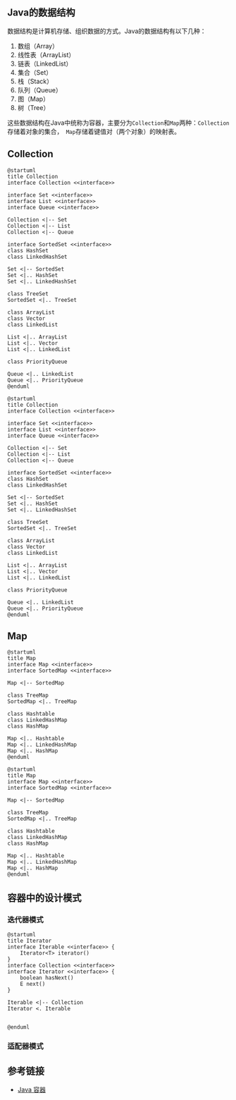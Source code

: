 <!--
date: 2021-05-15T22:34:12+08:00
lastmod: 2021-05-17T22:34:12+08:00
-->
## Java的数据结构

数据结构是计算机存储、组织数据的方式。Java的数据结构有以下几种：

1. 数组（Array）
2. 线性表（ArrayList）
3. 链表（LinkedList）
4. 集合（Set）
5. 栈（Stack）
6. 队列（Queue）
7. 图（Map）
8. 树（Tree）

这些数据结构在Java中统称为容器，主要分为`Collection`和`Map`两种：`Collection`存储着对象的集合，` Map`存储着键值对（两个对象）的映射表。

## Collection

```plantuml
@startuml
title Collection
interface Collection <<interface>>

interface Set <<interface>>
interface List <<interface>>
interface Queue <<interface>>

Collection <|-- Set
Collection <|-- List
Collection <|-- Queue

interface SortedSet <<interface>>
class HashSet
class LinkedHashSet

Set <|-- SortedSet
Set <|.. HashSet
Set <|.. LinkedHashSet

class TreeSet
SortedSet <|.. TreeSet

class ArrayList
class Vector
class LinkedList

List <|.. ArrayList
List <|.. Vector
List <|.. LinkedList

class PriorityQueue

Queue <|.. LinkedList
Queue <|.. PriorityQueue
@enduml
```

```
@startuml
title Collection
interface Collection <<interface>>

interface Set <<interface>>
interface List <<interface>>
interface Queue <<interface>>

Collection <|-- Set
Collection <|-- List
Collection <|-- Queue

interface SortedSet <<interface>>
class HashSet
class LinkedHashSet

Set <|-- SortedSet
Set <|.. HashSet
Set <|.. LinkedHashSet

class TreeSet
SortedSet <|.. TreeSet

class ArrayList
class Vector
class LinkedList

List <|.. ArrayList
List <|.. Vector
List <|.. LinkedList

class PriorityQueue

Queue <|.. LinkedList
Queue <|.. PriorityQueue
@enduml
```

## Map

```plantuml
@startuml
title Map
interface Map <<interface>>
interface SortedMap <<interface>>

Map <|-- SortedMap

class TreeMap
SortedMap <|.. TreeMap

class Hashtable
class LinkedHashMap
class HashMap

Map <|.. Hashtable
Map <|.. LinkedHashMap
Map <|.. HashMap
@enduml
```

```
@startuml
title Map
interface Map <<interface>>
interface SortedMap <<interface>>

Map <|-- SortedMap

class TreeMap
SortedMap <|.. TreeMap

class Hashtable
class LinkedHashMap
class HashMap

Map <|.. Hashtable
Map <|.. LinkedHashMap
Map <|.. HashMap
@enduml
```

## 容器中的设计模式

### 迭代器模式

```plantuml
@startuml
title Iterator
interface Iterable <<interface>> {
	Iterator<T> iterator()
}
interface Collection <<interface>>
interface Iterator <<interface>> {
	boolean hasNext()
	E next()
}

Iterable <|-- Collection
Iterator <. Iterable


@enduml
```

### 适配器模式



## 参考链接

* [Java 容器](http://cyc2018.gitee.io/cs-notes/#/notes/Java%20容器)
